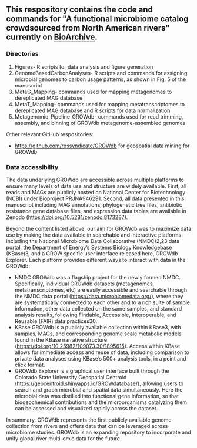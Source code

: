 ## This respository contains the code and commands for "A functional microbiome catalog crowdsourced from North American rivers" currently on [BioArchive](https://www.biorxiv.org/content/10.1101/2023.07.22.550117v1). 

### Directories
1. Figures- R scripts for data analysis and figure generation
2. GenomeBasedCarbonAnalyses- R scripts and commands for assigning microbial genomes to carbon usage patterns, as shown in Fig. 5 of the manuscript
3. MetaG_Mapping- commands used for mapping metagenomes to dereplicated MAG database
4. MetaT_Mapping- commands used for mapping metatranscriptomes to dereplicated MAG database and R scripts for data normalization
5. Metagenomic_Pipeline_GROWdb- commands used for read trimming, assembly, and binning of GROWdb metagenome-assembled genomes

Other relevant GitHub respositories: 
- https://github.com/rossyndicate/GROWdb for geospatial data mining for GROWdb

### Data accessibility 
The data underlying GROWdb are accessible across multiple platforms to ensure many levels of data use and structure are widely available. First, all reads and MAGs are publicly hosted on National Center for Biotechnology (NCBI) under Bioproject PRJNA946291. Second, all data presented in this manuscript including MAG annotations, phylogenetic tree files, antibiotic resistance gene database files, and expression data tables are available in Zenodo (https://doi.org/10.5281/zenodo.8173287). 

Beyond the content listed above, our aim for GROWdb was to maximize data use by making the data available in searchable and interactive platforms including the National Microbiome Data Collaborative (NMDC)2,23 data portal, the Department of Energy’s Systems Biology Knowledgebase (KBase)3, and a GROW specific user interface released here, GROWdb Explorer. Each platform provides different ways to interact with data in the GROWdb: 
- NMDC GROWdb was a flagship project for the newly formed NMDC. Specifically, individual GROWdb datasets (metagenomes, metatranscriptomes, etc) are easily accessible and searchable through the NMDC data portal (https://data.microbiomedata.org/), where they are systematically connected to each other and to a rich suite of sample information, other data collected on the same samples, and standard analysis results, following Findable, Accessible, Interoperable, and Reusable (FAIR) data practices30.
- KBase GROWdb is a publicly available collection within KBase3, with samples, MAGs, and corresponding genome scale metabolic models found in the KBase narrative structure (https://doi.org/10.25982/109073.30/1895615). Access within KBase allows for immediate access and reuse of data, including comparison to private data analyses using KBase’s 500+ analysis tools, in a point and click format.
- GROWdb Explorer is a graphical user interface built through the Colorado State University Geospatial Centroid (https://geocentroid.shinyapps.io/GROWdatabase/), allowing users to search and graph microbial and spatial data simultaneously. Here the microbial data was distilled into functional gene information, so that biogeochemical contributions and the microorganisms catalyzing them can be assessed and visualized rapidly across the dataset. 

In summary, GROWdb represents the first publicly available genome collection from rivers and offers data that can be leveraged across microbiome studies. GROWdb is an expanding repository to incorporate and unify global river multi-omic data for the future.


